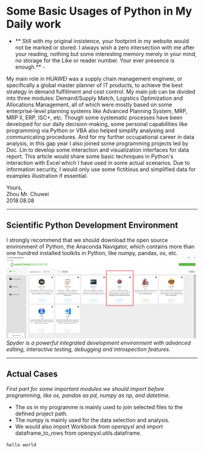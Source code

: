 # Some Basic Usages of Python in My Daily work           
- ** Still with my original insistence, your footprint in my website would not be marked or stored. I always wish a zero intersection with me after your reading, nothing but some interesting memory merely in your mind, no storage for the Like or reader number. Your ever presence is enough.** -    

My main role in HUAWEI was a supply chain management engineer, or specifically a global master planner of IT products, to achieve the best strategy in demand fulfillment and cost control. My main job can be divided into three modules: Demand/Supply Match, Logistics Optimization and Allocations Management, all of which were mostly based on some enterprise-level planning systems like Advanced Planning System, MRP, MRP II, ERP, ISC+, etc. Though some systematic processes have been developed for our daily decision-making, some personal capabilities like programming via Python or VBA also helped simplify analysing and communicating procedures. And for my further occupational career in data analysis, in this gap year I also joined some programming projects led by Doc. Lin to develop some interaction and visualization interfaces for data report. This article would share some basic techniques in Python's interaction with Excel which I have used in some actual scenarios. Due to information security, I would only use some fictitious and simplified data for examples illustration if essential.         
          
          
Yours,         
Zhou Mr. Chuwei          
2018.08.08       

------------------------                   
         
## Scientific Python Development Environment               
I strongly recommend that we should download the open source environment of Python, the Anaconda Navigator, which contains more than one hundred installed toolkits in Python, like numpy, pandas, os, etc.       
![anaconda](https://github.com/zhouchw5/Python_excel.github.io/blob/master/anaconda.png)              
_Spyder is a powerful integrated development environment with advanced editing, interactive testing, debugging and introspection features._          
          
------------------------           
             
## Actual Cases           
_First part for some important modules we should import before programming, like os, pandas as pd, numpy as np, and datetime._         
- The os in my programme is mainly used to join selected files to the defined project path.                
- The numpy is mainly used for the data selection and analysis.        
- We would also import Workbook from openpyxl and import dataframe_to_rows from openpyxl.utils.dataframe. 





``` python        
hello world

```

